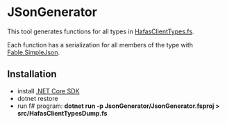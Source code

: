 # JSonGenerator

This tool generates functions for all types in [HafasClientTypes.fs](../src/HafasClientTypes.fs).

Each function has a serialization for all members of the type with [Fable.SimpleJson](https://github.com/Zaid-Ajaj/Fable.SimpleJson).

## Installation

* install [.NET Core SDK](https://dotnet.microsoft.com/download)
* dotnet restore
* run f# program: **dotnet run -p JsonGenerator/JsonGenerator.fsproj > src/HafasClientTypesDump.fs**
